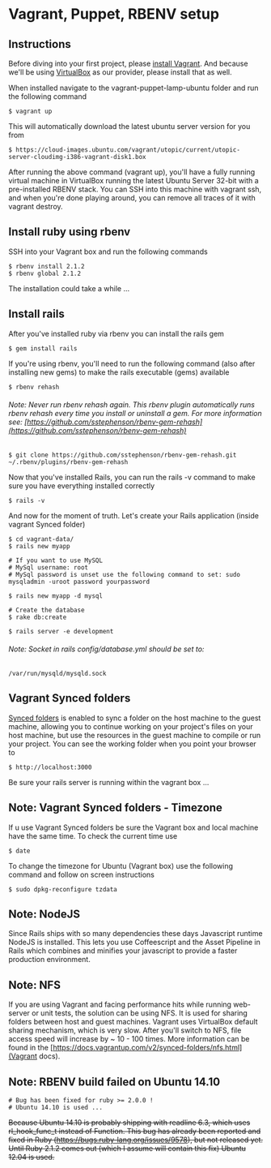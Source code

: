 # Vagrant, Puppet, RBENV setup

## Instructions
Before diving into your first project, please [install Vagrant](http://docs.vagrantup.com/v2/installation/). And because we'll be using [VirtualBox](http://www.virtualbox.org/) as our provider, please install that as well.

When installed navigate to the vagrant-puppet-lamp-ubuntu folder and run the following command

	$ vagrant up

This will automatically download the latest ubuntu server version for you from

	$ https://cloud-images.ubuntu.com/vagrant/utopic/current/utopic-server-cloudimg-i386-vagrant-disk1.box

After running the above command (vagrant up), you'll have a fully running virtual machine in VirtualBox running the latest Ubuntu Server 32-bit with a pre-installed RBENV stack. You can SSH into this machine with vagrant ssh, and when you're done playing around, you can remove all traces of it with vagrant destroy.

## Install ruby using rbenv
SSH into your Vagrant box and run the following commands

	$ rbenv install 2.1.2
	$ rbenv global 2.1.2

The installation could take a while ...

## Install rails
After you've installed ruby via rbenv you can install the rails gem

	$ gem install rails

If you're using rbenv, you'll need to run the following command (also after installing new gems) to make the rails executable (gems) available

	$ rbenv rehash

###### Note: Never run rbenv rehash again. This rbenv plugin automatically runs rbenv rehash every time you install or uninstall a gem. For more information see: [https://github.com/sstephenson/rbenv-gem-rehash](https://github.com/sstephenson/rbenv-gem-rehash)

	$ git clone https://github.com/sstephenson/rbenv-gem-rehash.git ~/.rbenv/plugins/rbenv-gem-rehash

Now that you've installed Rails, you can run the rails -v command to make sure you have everything installed correctly

	$ rails -v

And now for the moment of truth. Let's create your Rails application (inside vagrant Synced folder)

	$ cd vagrant-data/
	$ rails new myapp

	# If you want to use MySQL
	# MySql username: root
	# MySql password is unset use the following command to set: sudo mysqladmin -uroot password yourpassword

	$ rails new myapp -d mysql

	# Create the database
	$ rake db:create

	$ rails server -e development

###### Note: Socket in rails config/database.yml should be set to:
	/var/run/mysqld/mysqld.sock

## Vagrant Synced folders
[Synced folders](http://docs.vagrantup.com/v2/synced-folders/index.html) is enabled to sync a folder on the host machine to the guest machine, allowing you to continue working on your project's files on your host machine, but use the resources in the guest machine to compile or run your project. You can see the working folder when you point your browser to

	$ http://localhost:3000

Be sure your rails server is running within the vagrant box ...

## Note: Vagrant Synced folders - Timezone
If u use Vagrant Synced folders be sure the Vagrant box and local machine have the same time. To check the current time use

	$ date

To change the timezone for Ubuntu (Vagrant box) use the following command and follow on screen instructions

	$ sudo dpkg-reconfigure tzdata

## Note: NodeJS
Since Rails ships with so many dependencies these days Javascript runtime NodeJS is installed. This lets you use Coffeescript and the Asset Pipeline in Rails which combines and minifies your javascript to provide a faster production environment.

## Note: NFS
If you are using Vagrant and facing performance hits while running web-server or unit tests, the solution can be using NFS. It is used for sharing folders between host and guest machines. Vagrant uses VirtualBox default sharing mechanism, which is very slow. After you'll switch to NFS, file access speed will increase by ~ 10 - 100 times. More information can be found in the [https://docs.vagrantup.com/v2/synced-folders/nfs.html](Vagrant docs).

## Note: RBENV build failed on Ubuntu 14.10

    # Bug has been fixed for ruby >= 2.0.0 !
    # Ubuntu 14.10 is used ...

~~Because Ubuntu 14.10 is probably shipping with readline 6.3, which uses rl_hook_func_t instead of Function. This bug has already been reported and fixed in Ruby (https://bugs.ruby-lang.org/issues/9578), but not released yet. Until Ruby 2.1.2 comes out (which I assume will contain this fix) Ubuntu 12.04 is used.~~
